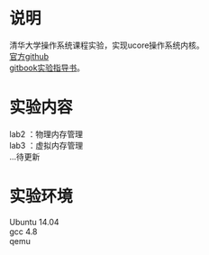 # 说明
清华大学操作系统课程实验，实现ucore操作系统内核。  
[官方github](https://github.com/chyyuu/os_kernel_lab/tree/master)  
[gitbook实验指导书](https://chyyuu.gitbooks.io/ucore_os_docs/content/)。

# 实验内容
lab2 ：物理内存管理  
lab3 ：虚拟内存管理  
...待更新

# 实验环境
Ubuntu 14.04  
gcc 4.8  
qemu
